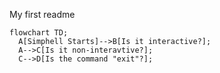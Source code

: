 My first readme
```mermaid
flowchart TD;
  A[Simphell Starts]-->B[Is it interactive?];
  A-->C[Is it non-interavtive?];
  C-->D[Is the command "exit"?];
```
